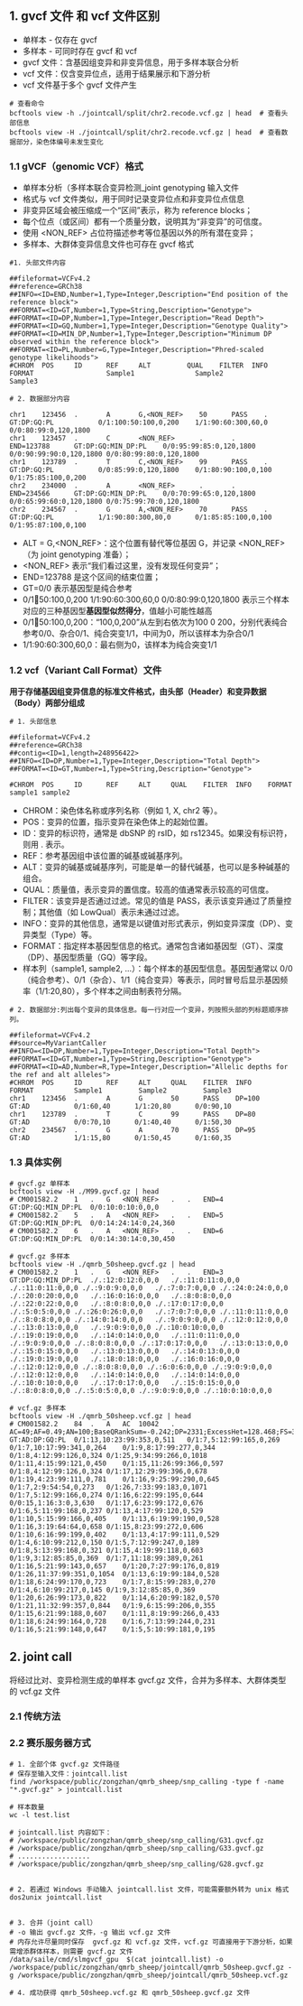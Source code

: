 
## 1. gvcf 文件 和 vcf 文件区别
- 单样本 - 仅存在 gvcf 
- 多样本 - 可同时存在 gvcf 和 vcf
- gvcf 文件：含基因组变异和非变异信息，用于多样本联合分析
- vcf 文件：仅含变异位点，适用于结果展示和下游分析
- vcf 文件基于多个 gvcf 文件产生  
```
# 查看命令
bcftools view -h ./jointcall/split/chr2.recode.vcf.gz | head  # 查看头部信息
bcftools view -H ./jointcall/split/chr2.recode.vcf.gz | head  # 查看数据部分，染色体编号未发生变化
```
  
### 1.1 gVCF（genomic VCF）格式
- 单样本分析（多样本联合变异检测_joint genotyping 输入文件
- 格式与 vcf 文件类似，用于同时记录变异位点和非变异位点信息
- 非变异区域会被压缩成一个“区间”表示，称为 reference blocks；
- 每个位点（或区间）都有一个质量分数，说明其为“非变异”的可信度。
- 使用 <NON_REF> 占位符描述参考等位基因以外的所有潜在变异；
- 多样本、大群体变异信息文件也可存在 gvcf 格式

```
#1. 头部文件内容

##fileformat=VCFv4.2
##reference=GRCh38
##INFO=<ID=END,Number=1,Type=Integer,Description="End position of the reference block">
##FORMAT=<ID=GT,Number=1,Type=String,Description="Genotype">
##FORMAT=<ID=DP,Number=1,Type=Integer,Description="Read Depth">
##FORMAT=<ID=GQ,Number=1,Type=Integer,Description="Genotype Quality">
##FORMAT=<ID=MIN_DP,Number=1,Type=Integer,Description="Minimum DP observed within the reference block">
##FORMAT=<ID=PL,Number=G,Type=Integer,Description="Phred-scaled genotype likelihoods">
#CHROM  POS     ID      REF     ALT         QUAL    FILTER  INFO            FORMAT                  Sample1               Sample2               Sample3

# 2. 数据部分内容

chr1    123456  .       A       G,<NON_REF>    50      PASS    .               GT:DP:GQ:PL           0/1:100:50:100,0,200    1/1:90:60:300,60,0     0/0:80:99:0,120,1800
chr1    123457  .       C       <NON_REF>      .       .       END=123788      GT:DP:GQ:MIN_DP:PL    0/0:95:99:85:0,120,1800 0/0:90:99:90:0,120,1800 0/0:80:99:80:0,120,1800
chr1    123789  .       T       C,<NON_REF>    99      PASS    .               GT:DP:GQ:PL           0/0:85:99:0,120,1800    0/1:80:90:100,0,100     0/1:75:85:100,0,200
chr2    234000  .       A       <NON_REF>      .       .       END=234566      GT:DP:GQ:MIN_DP:PL    0/0:70:99:65:0,120,1800 0/0:65:99:60:0,120,1800 0/0:75:99:70:0,120,1800
chr2    234567  .       G       A,<NON_REF>    70      PASS    .               GT:DP:GQ:PL           1/1:90:80:300,80,0      0/1:85:85:100,0,100     0/1:95:87:100,0,100
```
- ALT = G,<NON_REF>：这个位置有替代等位基因 G，并记录 <NON_REF>（为 joint genotyping 准备）；
- <NON_REF> 表示“我们看过这里，没有发现任何变异”；
- END=123788 是这个区间的结束位置；
- GT=0/0 表示基因型是纯合参考
- 0/1:100:50:100,0,200  1/1:90:60:300,60,0  0/0:80:99:0,120,1800 表示三个样本对应的三种基因型**基因型似然得分**，值越小可能性越高
- 0/1:100:50:100,0,200：“100,0,200”从左到右依次为100 0 200，分别代表纯合参考0/0、杂合0/1、纯合突变1/1，中间为0，所以该样本为杂合0/1
- 1/1:90:60:300,60,0：最右侧为0，该样本为纯合突变1/1

### 1.2 vcf（Variant Call Format）文件
**用于存储基因组变异信息的标准文件格式，由头部（Header）和变异数据（Body）两部分组成**    

```
# 1. 头部信息

##fileformat=VCFv4.2
##reference=GRCh38
##contig=<ID=1,length=248956422>
##INFO=<ID=DP,Number=1,Type=Integer,Description="Total Depth">
##FORMAT=<ID=GT,Number=1,Type=String,Description="Genotype">

#CHROM  POS     ID      REF     ALT     QUAL    FILTER  INFO    FORMAT  sample1 sample2
```
- CHROM：染色体名称或序列名称（例如 1, X, chr2 等）。
- POS：变异的位置，指示变异在染色体上的起始位置。
- ID：变异的标识符，通常是 dbSNP 的 rsID，如 rs12345。如果没有标识符，则用 . 表示。
- REF：参考基因组中该位置的碱基或碱基序列。
- ALT：变异的碱基或碱基序列，可能是单一的替代碱基，也可以是多种碱基的组合。
- QUAL：质量值，表示变异的置信度。较高的值通常表示较高的可信度。
- FILTER：该变异是否通过过滤。常见的值是 PASS，表示该变异通过了质量控制；其他值（如 LowQual）表示未通过过滤。
- INFO：变异的其他信息，通常是以键值对形式表示，例如变异深度（DP）、变异类型（Type）等。
- FORMAT：指定样本基因型信息的格式。通常包含诸如基因型（GT）、深度（DP）、基因型质量（GQ）等字段。
- 样本列（sample1, sample2, ...）：每个样本的基因型信息。基因型通常以 0/0（纯合参考）、0/1（杂合）、1/1（纯合变异）等表示，同时冒号后显示基因频率（1/1:20,80），多个样本之间由制表符分隔。
```
# 2. 数据部分:列出每个变异的具体信息。每一行对应一个变异，列按照头部的列标题顺序排列。

##fileformat=VCFv4.2
##source=MyVariantCaller
##INFO=<ID=DP,Number=1,Type=Integer,Description="Total Depth">
##FORMAT=<ID=GT,Number=1,Type=String,Description="Genotype">
##FORMAT=<ID=AD,Number=R,Type=Integer,Description="Allelic depths for the ref and alt alleles">
#CHROM  POS     ID      REF     ALT     QUAL    FILTER  INFO        FORMAT          Sample1         Sample2         Sample3
chr1    123456  .       A       G       50      PASS    DP=100      GT:AD           0/1:60,40      1/1:20,80      0/0:90,10
chr1    123789  .       T       C       99      PASS    DP=80       GT:AD           0/0:70,10      0/1:40,40      0/1:50,30
chr2    234567  .       G       A       70      PASS    DP=95       GT:AD           1/1:15,80      0/1:50,45      0/1:60,35
```

### 1.3 具体实例
```
# gvcf.gz 单样本
bcftools view -H ./M99.gvcf.gz | head
# CM001582.2	1	.	G	<NON_REF>	.	.	END=4	GT:DP:GQ:MIN_DP:PL	0/0:10:0:10:0,0,0
# CM001582.2	5	.	A	<NON_REF>	.	.	END=5	GT:DP:GQ:MIN_DP:PL	0/0:14:24:14:0,24,360
# CM001582.2	6	.	A	<NON_REF>	.	.	END=6	GT:DP:GQ:MIN_DP:PL	0/0:14:30:14:0,30,450

# gvcf.gz 多样本
bcftools view -H ./qmrb_50sheep.gvcf.gz | head
# CM001582.2	1	.	G	<NON_REF>	.	.	END=3	GT:DP:GQ:MIN_DP:PL	./.:12:0:12:0,0,0	./.:11:0:11:0,0,0	./.:11:0:11:0,0,0 ./.:9:0:9:0,0,0	./.:7:0:7:0,0,0	./.:24:0:24:0,0,0	./.:20:0:20:0,0,0	./.:16:0:16:0,0,0	./.:8:0:8:0,0,0	./.:22:0:22:0,0,0	./.:8:0:8:0,0,0	./.:17:0:17:0,0,0	./.:5:0:5:0,0,0	./.:26:0:26:0,0,0	./.:7:0:7:0,0,0	./.:11:0:11:0,0,0	./.:8:0:8:0,0,0	./.:14:0:14:0,0,0	./.:9:0:9:0,0,0	./.:12:0:12:0,0,0	./.:13:0:13:0,0,0	./.:9:0:9:0,0,0	./.:10:0:10:0,0,0	./.:19:0:19:0,0,0	./.:14:0:14:0,0,0	./.:11:0:11:0,0,0	./.:9:0:9:0,0,0	./.:8:0:8:0,0,0	./.:17:0:17:0,0,0	./.:13:0:13:0,0,0	./.:15:0:15:0,0,0	./.:13:0:13:0,0,0	./.:14:0:13:0,0,0	./.:19:0:19:0,0,0	./.:18:0:18:0,0,0	./.:16:0:16:0,0,0 ./.:12:0:12:0,0,0	./.:8:0:8:0,0,0	./.:6:0:6:0,0,0	./.:9:0:9:0,0,0	./.:12:0:12:0,0,0	./.:14:0:14:0,0,0	./.:14:0:14:0,0,0	./.:10:0:10:0,0,0	./.:17:0:17:0,0,0	./.:15:0:15:0,0,0	./.:8:0:8:0,0,0	./.:5:0:5:0,0,0	./.:9:0:9:0,0,0	./.:10:0:10:0,0,0

# vcf.gz 多样本
bcftools view -H ./qmrb_50sheep.vcf.gz | head
# CM001582.2	84	.	A	AC	10042	.	AC=49;AF=0.49;AN=100;BaseQRankSum=-0.242;DP=2331;ExcessHet=128.468;FS=3.503;MLEAC=49;MLEAF=0.49;MQ=59.77;MQRankSum=0;QD=10.79;ReadPosRankSum=-0.148;SOR=0.484	GT:AD:DP:GQ:PL	0/1:13,10:23:99:353,0,511	0/1:7,5:12:99:165,0,269	0/1:7,10:17:99:341,0,264	0/1:9,8:17:99:277,0,344	0/1:8,4:12:99:126,0,324	0/1:25,9:34:99:266,0,1018	0/1:11,4:15:99:121,0,450	0/1:15,11:26:99:366,0,597	0/1:8,4:12:99:126,0,324	0/1:17,12:29:99:396,0,678	0/1:19,4:23:99:111,0,781	0/1:16,9:25:99:290,0,645	0/1:7,2:9:54:54,0,273	0/1:26,7:33:99:183,0,1071	0/1:7,5:12:99:166,0,274	0/1:16,6:22:99:195,0,644	0/0:15,1:16:3:0,3,630	0/1:17,6:23:99:172,0,676	0/1:6,5:11:99:168,0,237	0/1:13,4:17:99:120,0,529	0/1:10,5:15:99:166,0,405	0/1:13,6:19:99:190,0,528	0/1:16,3:19:64:64,0,658	0/1:15,8:23:99:272,0,606	0/1:10,6:16:99:199,0,402	0/1:13,4:17:99:111,0,529	0/1:4,6:10:99:212,0,150	0/1:5,7:12:99:247,0,189	0/1:8,5:13:99:168,0,321	0/1:15,4:19:99:118,0,603	0/1:9,3:12:85:85,0,369	0/1:7,11:18:99:389,0,261	0/1:16,5:21:99:143,0,657	0/1:20,7:27:99:176,0,819	0/1:26,11:37:99:351,0,1054	0/1:13,6:19:99:184,0,528	0/1:18,6:24:99:170,0,723	0/1:7,8:15:99:283,0,270	0/1:4,6:10:99:217,0,145	0/1:9,3:12:85:85,0,369	0/1:20,6:26:99:173,0,822	0/1:14,6:20:99:182,0,570	0/1:21,11:32:99:357,0,844	0/1:9,6:15:99:206,0,355	0/1:15,6:21:99:188,0,607	0/1:11,8:19:99:266,0,433	0/1:18,6:24:99:164,0,728	0/1:6,7:13:99:244,0,231	0/1:16,5:21:99:148,0,647	0/1:5,5:10:99:181,0,195
```


## 2. joint call
将经过比对、变异检测生成的单样本 gvcf.gz 文件，合并为多样本、大群体类型的 vcf.gz 文件

### 2.1 传统方法
  
  
### 2.2 赛乐服务器方式
```
# 1. 全部个体 gvcf.gz 文件路径
# 保存至输入文件：jointcall.list
find /workspace/public/zongzhan/qmrb_sheep/snp_calling -type f -name "*.gvcf.gz" > jointcall.list

# 样本数量
wc -l test.list 

# jointcall.list 内容如下：
# /workspace/public/zongzhan/qmrb_sheep/snp_calling/G31.gvcf.gz
# /workspace/public/zongzhan/qmrb_sheep/snp_calling/G33.gvcf.gz
# ..................
# /workspace/public/zongzhan/qmrb_sheep/snp_calling/G28.gvcf.gz


# 2. 若通过 Windows 手动输入 jointcall.list 文件，可能需要额外转为 unix 格式
dos2unix jointcall.list


# 3. 合并（joint call）
# -o 输出 gvcf.gz 文件，-g 输出 vcf.gz 文件
# 内存允许尽量同时保存  gvcf.gz 和 vcf.gz 文件，vcf.gz 可直接用于下游分析，如果需增添群体样本，则需要 gvcf.gz 文件
/data/saile/cmd/slmgvcf_gpu  $(cat jointcall.list) -o /workspace/public/zongzhan/qmrb_sheep/jointcall/qmrb_50sheep.gvcf.gz -g /workspace/public/zongzhan/qmrb_sheep/jointcall/qmrb_50sheep.vcf.gz

# 4. 成功获得 qmrb_50sheep.vcf.gz 和 qmrb_50sheep.gvcf.gz 文件
```





















